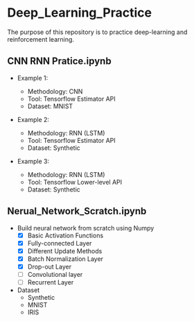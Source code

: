 # Deep_Learning_Practice
The purpose of this repository is to practice deep-learning and reinforcement learning. 

## CNN RNN Pratice.ipynb
- Example 1:
  - Methodology: CNN 
  - Tool: Tensorflow Estimator API
  - Dataset: MNIST

- Example 2: 
  - Methodology: RNN (LSTM)
  - Tool: Tensorflow Estimator API
  - Dataset: Synthetic
  
- Example 3: 
  - Methodology: RNN (LSTM)
  - Tool: Tensorflow Lower-level API
  - Dataset: Synthetic


## Nerual_Network_Scratch.ipynb
- Build neural network from scratch using Numpy
  - [X] Basic Activation Functions
  - [X] Fully-connected Layer 
  - [X] Different Update Methods
  - [X] Batch Normalization Layer
  - [X] Drop-out Layer
  - [ ] Convolutional layer
  - [ ] Recurrent Layer
  
- Dataset
  - Synthetic
  - MNIST
  - IRIS



